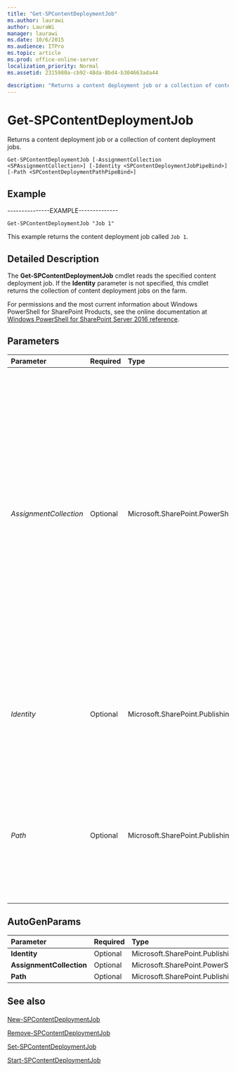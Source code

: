 ```yaml
---
title: "Get-SPContentDeploymentJob"
ms.author: laurawi
author: LauraWi
manager: laurawi
ms.date: 10/6/2015
ms.audience: ITPro
ms.topic: article
ms.prod: office-online-server
localization_priority: Normal
ms.assetid: 2315980a-cb92-48da-8bd4-b304663ada44

description: "Returns a content deployment job or a collection of content deployment jobs."
---
```


# Get-SPContentDeploymentJob

Returns a content deployment job or a collection of content deployment jobs.
  
```
Get-SPContentDeploymentJob [-AssignmentCollection <SPAssignmentCollection>] [-Identity <SPContentDeploymentJobPipeBind>] [-Path <SPContentDeploymentPathPipeBind>]

```

## Example

---------------EXAMPLE--------------
  
```
Get-SPContentDeploymentJob "Job 1"
```

This example returns the content deployment job called  `Job 1`.
  
## Detailed Description

The **Get-SPContentDeploymentJob** cmdlet reads the specified content deployment job. If the **Identity** parameter is not specified, this cmdlet returns the collection of content deployment jobs on the farm. 
  
For permissions and the most current information about Windows PowerShell for SharePoint Products, see the online documentation at [Windows PowerShell for SharePoint Server 2016 reference](https://go.microsoft.com/fwlink/p/?LinkId=671715). 
  
## Parameters

|**Parameter**|**Required**|**Type**|**Description**|
|:-----|:-----|:-----|:-----|
| _AssignmentCollection_ <br/> |Optional  <br/> |Microsoft.SharePoint.PowerShell.SPAssignmentCollection  <br/> |Manages objects for the purpose of proper disposal. Use of objects, such as **SPWeb** or **SPSite**, can use large amounts of memory and use of these objects in Windows PowerShell scripts requires proper memory management. Using the **SPAssignment** object, you can assign objects to a variable and dispose of the objects after they are needed to free up memory. When **SPWeb**, **SPSite**, or **SPSiteAdministration** objects are used, the objects are automatically disposed of if an assignment collection or the **Global** parameter is not used.  <br/> > [!NOTE]> When the **Global** parameter is used, all objects are contained in the global store. If objects are not immediately used, or disposed of by using the **Stop-SPAssignment** command, an out-of-memory scenario can occur.           |
| _Identity_ <br/> |Optional  <br/> |Microsoft.SharePoint.Publishing.Cmdlet.SPContentDeploymentJobPipeBind  <br/> |Specifies the content deployment job to get.  <br/> The type must be a valid GUID, in the form 12345678-90ab-cdef-1234-567890bcdefgh; a valid name of a content deployment job (for example, DeployJob1); or an instance of a valid **SPContentDeploymentJob** object.  <br/> |
| _Path_ <br/> |Optional  <br/> |Microsoft.SharePoint.Publishing.Cmdlet.SPContentDeploymentPathPipeBind  <br/> |Specifies that content deployment jobs for only the specified content deployment path are returned.  <br/> The type must be a valid GUID, in the form 12345678-90ab-cdef-1234-567890bcdefgh; a valid name of a content deployment job (for example; DeployPath1); or an instance of a valid **SPContentDeploymentPath** object.  <br/> |
   
## AutoGenParams

|**Parameter**|**Required**|**Type**|**Description**|
|:-----|:-----|:-----|:-----|
|**Identity** <br/> |Optional  <br/> |Microsoft.SharePoint.Publishing.Cmdlet.SPContentDeploymentJobPipeBind  <br/> ||
|**AssignmentCollection** <br/> |Optional  <br/> |Microsoft.SharePoint.PowerShell.SPAssignmentCollection  <br/> ||
|**Path** <br/> |Optional  <br/> |Microsoft.SharePoint.Publishing.Cmdlet.SPContentDeploymentPathPipeBind  <br/> ||
   
## See also

#### 

[New-SPContentDeploymentJob](new-spcontentdeploymentjob.md)
  
[Remove-SPContentDeploymentJob](remove-spcontentdeploymentjob.md)
  
[Set-SPContentDeploymentJob](set-spcontentdeploymentjob.md)
  
[Start-SPContentDeploymentJob](start-spcontentdeploymentjob.md)


